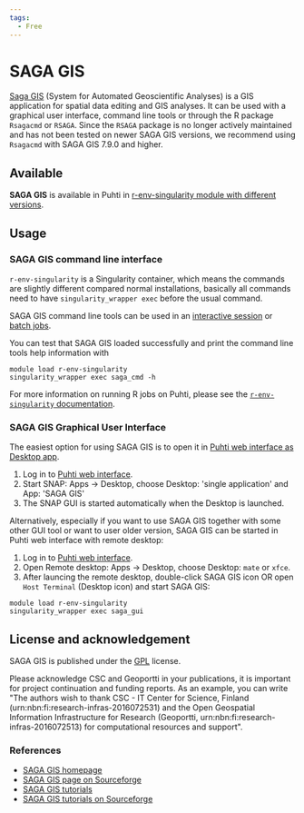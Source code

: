 ```yaml
---
tags:
  - Free
---
```


# SAGA GIS

[Saga GIS](http://www.saga-gis.org/) (System for Automated Geoscientific Analyses) is a GIS application for spatial data editing and GIS analyses. It can be used with a graphical user interface, command line tools or through the R package `Rsagacmd` or `RSAGA`. Since the `RSAGA` package is no longer actively maintained and has not been tested on newer SAGA GIS versions, we recommend using `Rsagacmd` with SAGA GIS 7.9.0 and higher.

## Available

__SAGA GIS__ is available in Puhti in [r-env-singularity module  with different versions](r-env-for-gis.md).

## Usage 

### SAGA GIS command line interface

`r-env-singularity` is a Singularity container, which means the commands are slightly different compared normal installations, basically all commands need to have `singularity_wrapper exec` before the usual command.

SAGA GIS command line tools can be used in an [interactive session](../computing/running/interactive-usage.md) or [batch jobs](../computing/running/getting-started.md).

You can test that SAGA GIS loaded successfully and print the command line tools help information with

```
module load r-env-singularity 
singularity_wrapper exec saga_cmd -h
```

For more information on running R jobs on Puhti, please see the [`r-env-singularity` documentation](r-env-singularity.md).

### SAGA GIS Graphical User Interface

The easiest option for using SAGA GIS is to open it in [Puhti web interface as Desktop app](../computing/webinterface/desktop.md).

1. Log in to [Puhti web interface](https://puhti.csc.fi). 
2. Start SNAP: Apps -> Desktop, choose Desktop: 'single application' and App: 'SAGA GIS'
3. The SNAP GUI is started automatically when the Desktop is launched. 


Alternatively, especially if you want to use SAGA GIS together with some other GUI tool or want to user older version, SAGA GIS can be started in Puhti web interface with remote desktop:

1. Log in to [Puhti web interface](https://puhti.csc.fi).
2. Open Remote desktop: Apps -> Desktop, choose Desktop: `mate` or `xfce`. 
3. After launcing the remote desktop, double-click SAGA GIS icon OR open `Host Terminal` (Desktop icon) and start SAGA GIS:

```
module load r-env-singularity 
singularity_wrapper exec saga_gui
```

## License and acknowledgement

SAGA GIS is published under the [GPL](http://www.gnu.org/licenses/gpl.html) license. 

Please acknowledge CSC and Geoportti in your publications, it is important for project continuation and funding reports.
As an example, you can write "The authors wish to thank CSC - IT Center for Science, Finland (urn:nbn:fi:research-infras-2016072531) and the Open Geospatial Information Infrastructure for Research (Geoportti, urn:nbn:fi:research-infras-2016072513) for computational resources and support".

### References

* [SAGA GIS homepage](http://saga-gis.sourceforge.net/en/)
* [SAGA GIS page on Sourceforge](https://sourceforge.net/projects/saga-gis/)
* [SAGA GIS tutorials](https://sagatutorials.wordpress.com/)
* [SAGA GIS tutorials on Sourceforge](https://sourceforge.net/p/saga-gis/wiki/Tutorials/)
